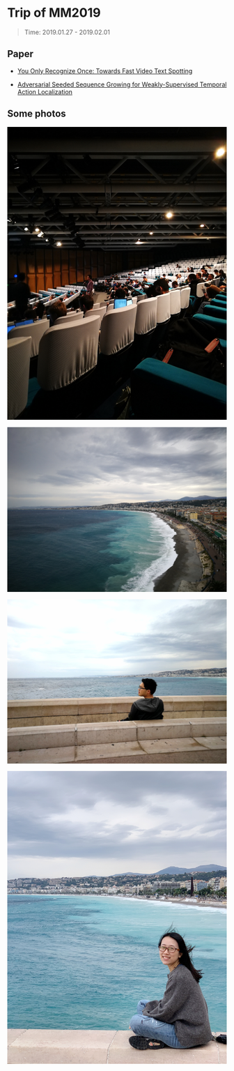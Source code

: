 # Trip of MM2019
> Time: 2019.01.27 - 2019.02.01  

## Paper

* [You Only Recognize Once: Towards Fast Video Text Spotting](/publication/acmmm2019_yoro.html)  

* [Adversarial Seeded Sequence Growing for Weakly-Supervised Temporal Action Localization](/publication/acmmm2019_ssg.html) 

## Some photos
![](/activity/MM2019/IMG_20191022_105432.jpg)

![](/activity/MM2019/IMG_20191023_155429.jpg)

![](/activity/MM2019/IMG_20191024_004859.jpg)

![](/activity/MM2019/mmexport1572070488125_mr1572072902112.jpg)

